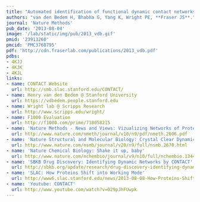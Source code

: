 ```yaml
---
title: "Automated identification of functional dynamic contact networks from X-ray crystallography. "
authors: "van den Bedem H, Bhabha G, Yang K, Wright PE, **Fraser JS**."
journal: 'Nature Methods'
pub_date: '2013-08-04'
image: '/lab/static/img/pub/2013_vdb.gif'
pmid: '23913260'
pmcid: 'PMC3760795'
pdf: 'http://cdn.fraserlab.com/publications/2013_vdb.pdf'
pdbs:
- 4KJJ
- 4KJK
- 4KJL
links:
- name: CONTACT Website
  url: http://smb.slac.stanford.edu/CONTACT/
- name: Henry van den Bedem @ Stanford University
  url: https://vdbedem.people.stanford.edu
- name: Wright lab @ Scripps Research
  url: http://www.scripps.edu/wright/
- name: F1000 Evaluation
  url: http://f1000.com/prime/718058215
- name: 'Nature Methods - News and Views: Vizualizing Networks of Protein Mobility'
  url: http://www.nature.com/nmeth/journal/v10/n9/pdf/nmeth.2606.pdf
- name: 'Nature Structural and Molecular Biology: Crystal Clear Dynamics'
  url: http://www.nature.com/nsmb/journal/v20/n9/full/nsmb.2670.html
- name: 'Nature Chemical Biology: Shake it up, baby'
  url: http://www.nature.com/nchembio/journal/v9/n10/full/nchembio.1344.html
- name: 'SBKB Drug Discovery: Identifying Dynamic Networks by CONTACT'
  url: http://sbkb.org/update/research/drug-discovery-identifying-dynamic-networks-by-contact
- name: 'SLAC: How Proteins Shift into Working Mode'
  url: http://www6.slac.stanford.edu/news/2013-08-08-How-Proteins-Shift-Into-Working-Mode.aspx
- name: 'Youtube: CONTACT'
  url: http://www.youtube.com/watch?v=O29pJhFUwpk
---
```

